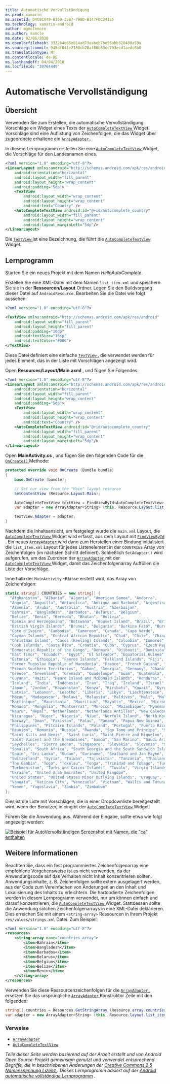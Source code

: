```yaml
---
title: Automatische Vervollständigung
ms.prod: xamarin
ms.assetid: D4C8CA49-8369-35B7-798D-B147FDC24185
ms.technology: xamarin-android
author: mgmclemore
ms.author: mamcle
ms.date: 02/06/2018
ms.openlocfilehash: 333264e65e814ad73eabeb7be55abb320400a59a
ms.sourcegitcommit: 945df041e2180cb20af08b83cc703ecd1aedc6b0
ms.translationtype: MT
ms.contentlocale: de-DE
ms.lasthandoff: 04/04/2018
ms.locfileid: "30764449"
---
```

# <a name="auto-complete"></a>Automatische Vervollständigung


## <a name="overview"></a>Übersicht

Verwenden Sie zum Erstellen, die automatische Vervollständigung Vorschläge ein Widget eines Texts der [ `AutoCompleteTextView` ](https://developer.xamarin.com/api/type/Android.Widget.AutoCompleteTextView/) Widget. Vorschläge sind eine Auflistung von Zeichenfolgen, die das Widget über zugeordnete erhaltene ein [ `ArrayAdapter` ](https://developer.xamarin.com/api/type/Android.Widget.ArrayAdapter/).

In diesem Lernprogramm erstellen Sie eine [ `AutoCompleteTextView` ](https://developer.xamarin.com/api/type/Android.Widget.AutoCompleteTextView/) Widget, die Vorschläge für den Landesnamen eines.

```xml
<?xml version="1.0" encoding="utf-8"?>
<LinearLayout xmlns:android="http://schemas.android.com/apk/res/android"
    android:orientation="horizontal"
    android:layout_width="fill_parent"
    android:layout_height="wrap_content"
    android:padding="5dp">
    <TextView
        android:layout_width="wrap_content"
        android:layout_height="wrap_content"
        android:text="Country" />
    <AutoCompleteTextView android:id="@+id/autocomplete_country"
        android:layout_width="fill_parent"
        android:layout_height="wrap_content"
        android:layout_marginLeft="5dp"/>
</LinearLayout>
```

Die [ `TextView` ](https://developer.xamarin.com/api/type/Android.Widget.TextView/) ist eine Bezeichnung, die führt die [ `AutoCompleteTextView` ](https://developer.xamarin.com/api/type/Android.Widget.AutoCompleteTextView/) Widget.


## <a name="tutorial"></a>Lernprogramm

Starten Sie ein neues Projekt mit dem Namen *HelloAutoComplete*.

Erstellen Sie eine XML-Datei mit dem Namen `list_item.xml` und speichern Sie sie in der **Ressourcen/Layout** Ordner. Legen Sie den Buildvorgang dieser Datei auf `AndroidResource`. Bearbeiten Sie die Datei wie folgt aussehen:

```xml
<?xml version="1.0" encoding="utf-8"?>

<TextView xmlns:android="http://schemas.android.com/apk/res/android"
    android:layout_width="fill_parent"
    android:layout_height="fill_parent"
    android:padding="10dp"
    android:textSize="16sp"
    android:textColor="#000">
</TextView>
```

Diese Datei definiert eine einfache [ `TextView` ](https://developer.xamarin.com/api/type/Android.Widget.TextView/) , die verwendet werden für jedes Element, das in der Liste mit Vorschlägen angezeigt wird.

Open **Resources/Layout/Main.axml** , und fügen Sie Folgendes:

```xml
<?xml version="1.0" encoding="utf-8"?>
<LinearLayout xmlns:android="http://schemas.android.com/apk/res/android"
    android:orientation="horizontal"
    android:layout_width="fill_parent"
    android:layout_height="wrap_content"
    android:padding="5dp">
    <TextView
        android:layout_width="wrap_content"
        android:layout_height="wrap_content"
        android:text="Country" />
    <AutoCompleteTextView android:id="@+id/autocomplete_country"
        android:layout_width="fill_parent"
        android:layout_height="wrap_content"
        android:layout_marginLeft="5dp"/>
</LinearLayout>
```

Open **MainActivity.cs** , und fügen Sie den folgenden Code für die [ `OnCreate()` ](https://developer.xamarin.com/api/member/Android.App.Activity.OnCreate/(Android.OS.Bundle)) Methode:

```csharp
protected override void OnCreate (Bundle bundle)
{
    base.OnCreate (bundle);

    // Set our view from the "Main" layout resource
    SetContentView (Resource.Layout.Main);

    AutoCompleteTextView textView = FindViewById<AutoCompleteTextView> (Resource.Id.autocomplete_country);
    var adapter = new ArrayAdapter<String> (this, Resource.Layout.list_item, COUNTRIES);

    textView.Adapter = adapter;
}
```

Nachdem die Inhaltsansicht, um festgelegt wurde die `main.xml` Layout, die [ `AutoCompleteTextView` ](https://developer.xamarin.com/api/type/Android.Widget.AutoCompleteTextView/) Widget wird erfasst, aus dem Layout mit [ `FindViewById` ](https://developer.xamarin.com/api/member/Android.App.Activity.FindViewById/). Ein neues [ `ArrayAdapter` ](https://developer.xamarin.com/api/type/Android.Widget.ArrayAdapter/) wird dann zum Herstellen einer Bindung initialisiert die `list_item.xml` Layout für jedes Listenelement in der `COUNTRIES` Array von Zeichenfolgen (im nächsten Schritt definiert). Schließlich `SetAdapter()` wird aufgerufen, um das Zuordnen der [ `ArrayAdapter` ](https://developer.xamarin.com/api/type/Android.Widget.ArrayAdapter/) mit der [ `AutoCompleteTextView` ](https://developer.xamarin.com/api/type/Android.Widget.AutoCompleteTextView/) Widget, damit das Zeichenfolgenarray Auffüllen die Liste der Vorschläge.

Innerhalb der `MainActivity` -Klasse erstellt wird, das Array von Zeichenfolgen:

```csharp
static string[] COUNTRIES = new string[] {
  "Afghanistan", "Albania", "Algeria", "American Samoa", "Andorra",
  "Angola", "Anguilla", "Antarctica", "Antigua and Barbuda", "Argentina",
  "Armenia", "Aruba", "Australia", "Austria", "Azerbaijan",
  "Bahrain", "Bangladesh", "Barbados", "Belarus", "Belgium",
  "Belize", "Benin", "Bermuda", "Bhutan", "Bolivia",
  "Bosnia and Herzegovina", "Botswana", "Bouvet Island", "Brazil", "British Indian Ocean Territory",
  "British Virgin Islands", "Brunei", "Bulgaria", "Burkina Faso", "Burundi",
  "Cote d'Ivoire", "Cambodia", "Cameroon", "Canada", "Cape Verde",
  "Cayman Islands", "Central African Republic", "Chad", "Chile", "China",
  "Christmas Island", "Cocos (Keeling) Islands", "Colombia", "Comoros", "Congo",
  "Cook Islands", "Costa Rica", "Croatia", "Cuba", "Cyprus", "Czech Republic",
  "Democratic Republic of the Congo", "Denmark", "Djibouti", "Dominica", "Dominican Republic",
  "East Timor", "Ecuador", "Egypt", "El Salvador", "Equatorial Guinea", "Eritrea",
  "Estonia", "Ethiopia", "Faeroe Islands", "Falkland Islands", "Fiji", "Finland",
  "Former Yugoslav Republic of Macedonia", "France", "French Guiana", "French Polynesia",
  "French Southern Territories", "Gabon", "Georgia", "Germany", "Ghana", "Gibraltar",
  "Greece", "Greenland", "Grenada", "Guadeloupe", "Guam", "Guatemala", "Guinea", "Guinea-Bissau",
  "Guyana", "Haiti", "Heard Island and McDonald Islands", "Honduras", "Hong Kong", "Hungary",
  "Iceland", "India", "Indonesia", "Iran", "Iraq", "Ireland", "Israel", "Italy", "Jamaica",
  "Japan", "Jordan", "Kazakhstan", "Kenya", "Kiribati", "Kuwait", "Kyrgyzstan", "Laos",
  "Latvia", "Lebanon", "Lesotho", "Liberia", "Libya", "Liechtenstein", "Lithuania", "Luxembourg",
  "Macau", "Madagascar", "Malawi", "Malaysia", "Maldives", "Mali", "Malta", "Marshall Islands",
  "Martinique", "Mauritania", "Mauritius", "Mayotte", "Mexico", "Micronesia", "Moldova",
  "Monaco", "Mongolia", "Montserrat", "Morocco", "Mozambique", "Myanmar", "Namibia",
  "Nauru", "Nepal", "Netherlands", "Netherlands Antilles", "New Caledonia", "New Zealand",
  "Nicaragua", "Niger", "Nigeria", "Niue", "Norfolk Island", "North Korea", "Northern Marianas",
  "Norway", "Oman", "Pakistan", "Palau", "Panama", "Papua New Guinea", "Paraguay", "Peru",
  "Philippines", "Pitcairn Islands", "Poland", "Portugal", "Puerto Rico", "Qatar",
  "Reunion", "Romania", "Russia", "Rwanda", "Sqo Tome and Principe", "Saint Helena",
  "Saint Kitts and Nevis", "Saint Lucia", "Saint Pierre and Miquelon",
  "Saint Vincent and the Grenadines", "Samoa", "San Marino", "Saudi Arabia", "Senegal",
  "Seychelles", "Sierra Leone", "Singapore", "Slovakia", "Slovenia", "Solomon Islands",
  "Somalia", "South Africa", "South Georgia and the South Sandwich Islands", "South Korea",
  "Spain", "Sri Lanka", "Sudan", "Suriname", "Svalbard and Jan Mayen", "Swaziland", "Sweden",
  "Switzerland", "Syria", "Taiwan", "Tajikistan", "Tanzania", "Thailand", "The Bahamas",
  "The Gambia", "Togo", "Tokelau", "Tonga", "Trinidad and Tobago", "Tunisia", "Turkey",
  "Turkmenistan", "Turks and Caicos Islands", "Tuvalu", "Virgin Islands", "Uganda",
  "Ukraine", "United Arab Emirates", "United Kingdom",
  "United States", "United States Minor Outlying Islands", "Uruguay", "Uzbekistan",
  "Vanuatu", "Vatican City", "Venezuela", "Vietnam", "Wallis and Futuna", "Western Sahara",
  "Yemen", "Yugoslavia", "Zambia", "Zimbabwe"
};
```

Dies ist die Liste mit Vorschlägen, die in einer Dropdownliste bereitgestellt wird, wenn der Benutzer, in eingibt der [ `AutoCompleteTextView` ](https://developer.xamarin.com/api/type/Android.Widget.AutoCompleteTextView/) Widget.

Führen Sie die Anwendung aus. Während der Eingabe, sollte etwa wie folgt angezeigt werden:

[![Beispiel für AutoVervollständigen Screenshot mit Namen, die "ca" enthalten](auto-complete-images/helloautocomplete.png)](auto-complete-images/helloautocomplete.png#lightbox)



## <a name="more-information"></a>Weitere Informationen

Beachten Sie, dass ein fest programmiertes Zeichenfolgenarray eine empfohlene Vorgehensweise ist es nicht verwenden, da der Anwendungscode auf das Verhalten nicht Inhalt konzentrieren sollten. Anwendungsinhalte, z. B. Zeichenfolgen sollte extern ausgelagert werden, aus der Code zum Vereinfachen von Änderungen an den Inhalt und Lokalisierung des Inhalts zu erleichtern. Die hartcodierte Zeichenfolgen werden in diesem Lernprogramm verwendet, nur um können einfach und darauf konzentrieren, die [ `AutoCompleteTextView` ](https://developer.xamarin.com/api/type/Android.Widget.AutoCompleteTextView/) Widget. Stattdessen sollte die Anwendung solchen Zeichenfolgenarrays in eine XML-Datei deklarieren. Dies erreichen Sie mit einem `<string-array>` Ressourcen in Ihrem Projekt `res/values/strings.xml` Datei. Zum Beispiel:

```xml
<?xml version="1.0" encoding="utf-8"?>
<resources>
    <string-array name="countries_array">
        <item>Bahrain</item>
        <item>Bangladesh</item>
        <item>Barbados</item>
        <item>Belarus</item>
        <item>Belgium</item>
        <item>Belize</item>
        <item>Benin</item>
    </string-array>
</resources>
```

Verwenden Sie diese Ressourcenzeichenfolgen für die [ `ArrayAdapter` ](https://developer.xamarin.com/api/type/Android.Widget.ArrayAdapter/), ersetzen Sie das ursprüngliche [ `ArrayAdapter` ](https://developer.xamarin.com/api/type/Android.Widget.ArrayAdapter/) Konstruktor Zeile mit den folgenden:

```csharp
string[] countries = Resources.GetStringArray (Resource.array.countries_array);
var adapter = new ArrayAdapter<String> (this, Resource.layout.list_item, countries);
```


### <a name="references"></a>Verweise

-   [`ArrayAdapter`](https://developer.xamarin.com/api/type/Android.Widget.ArrayAdapter/)
-   [`AutoCompleteTextView`](https://developer.xamarin.com/api/type/Android.Widget.AutoCompleteTextView/)

*Teile dieser Seite werden basierend auf der Arbeit erstellt und von Android Open Source-Projekt gemeinsam genutzt und verwendet entsprechend Begriffe, die in beschriebenen Änderungen der* 
 [ *Creative Commons 2.5 Namensnennung Lizenz* ](http://creativecommons.org/licenses/by/2.5/) *. Dieses Lernprogramm basiert auf der* 
 [ *Android automatische vollständige Lernprogramm*](http://developer.android.com/resources/tutorials/views/hello-autocomplete.html)
 *.*
